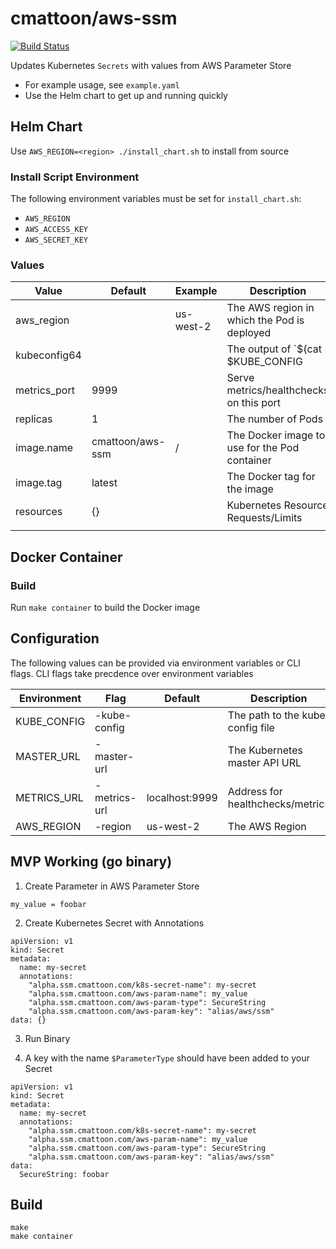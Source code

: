 cmattoon/aws-ssm
================

[![Build Status](https://travis-ci.org/cmattoon/aws-ssm.svg?branch=master)](https://travis-ci.org/cmattoon/aws-ssm)

Updates Kubernetes `Secrets` with values from AWS Parameter Store

 * For example usage, see `example.yaml`
 * Use the Helm chart to get up and running quickly


Helm Chart
----------

Use `AWS_REGION=<region> ./install_chart.sh` to install from source


### Install Script Environment

The following environment variables must be set for `install_chart.sh`:

  - `AWS_REGION`
  - `AWS_ACCESS_KEY`
  - `AWS_SECRET_KEY`


### Values
| Value        | Default          | Example                     | Description                                                      |
|--------------|------------------|-----------------------------|------------------------------------------------------------------|
| aws_region   |                  | us-west-2                   | The AWS region in which the Pod is deployed                      |
| kubeconfig64 |                  | <string>                    | The output of `$(cat $KUBE_CONFIG | base64)`. Stored as a Secret |
| metrics_port | 9999             | <int>                       | Serve metrics/healthchecks on this port                          |
| replicas     | 1                | <int>                       | The number of Pods                                               |
| image.name   | cmattoon/aws-ssm | <docker-repo>/<image-name>  | The Docker image to use for the Pod container                    |
| image.tag    | latest           | <docker-tag>                | The Docker tag for the image                                     |
| resources    | {}               | <dict>                      | Kubernetes Resource Requests/Limits                              |
|              |                  |                             |                                                                  |


Docker Container
----------------

### Build

Run `make container` to build the Docker image


Configuration
-------------

The following values can be provided via environment variables or CLI flags.
CLI flags take precdence over environment variables

| Environment | Flag         | Default        | Description                      |
|-------------|--------------|----------------|----------------------------------|
| KUBE_CONFIG | -kube-config |                | The path to the kube config file |
| MASTER_URL  | -master-url  |                | The Kubernetes master API URL    |
| METRICS_URL | -metrics-url | localhost:9999 | Address for healthchecks/metrics |
| AWS_REGION  | -region      | us-west-2      | The AWS Region                   |


MVP Working (go binary)
-----------------------
1. Create Parameter in AWS Parameter Store

`my_value = foobar`

2. Create Kubernetes Secret with Annotations

```
apiVersion: v1
kind: Secret
metadata:
  name: my-secret
  annotations:
    "alpha.ssm.cmattoon.com/k8s-secret-name": my-secret
    "alpha.ssm.cmattoon.com/aws-param-name": my_value
    "alpha.ssm.cmattoon.com/aws-param-type": SecureString
    "alpha.ssm.cmattoon.com/aws-param-key": "alias/aws/ssm"
data: {}
```

3. Run Binary 

4. A key with the name `$ParameterType` should have been added to your Secret


```
apiVersion: v1
kind: Secret
metadata:
  name: my-secret
  annotations:
    "alpha.ssm.cmattoon.com/k8s-secret-name": my-secret
    "alpha.ssm.cmattoon.com/aws-param-name": my_value
    "alpha.ssm.cmattoon.com/aws-param-type": SecureString
    "alpha.ssm.cmattoon.com/aws-param-key": "alias/aws/ssm"
data:
  SecureString: foobar
```


Build
-----

    make
    make container

